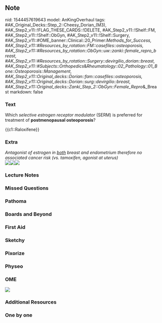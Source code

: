 ## Note
nid: 1544457619643
model: AnKingOverhaul
tags: #AK_Original_Decks::Step_2::Cheesy_Dorian_(M3), #AK_Step2_v11::!FLAG_THESE_CARDS::!DELETE, #AK_Step2_v11::!Shelf::FM, #AK_Step2_v11::!Shelf::ObGyn, #AK_Step2_v11::!Shelf::Surgery, #AK_Step2_v11::#OME_banner::Clinical::20_Primer:_Methods_for_Success, #AK_Step2_v11::#Resources_by_rotation::FM::casefiles::osteoporosis, #AK_Step2_v11::#Resources_by_rotation::ObGyn::uw::zanki::female_repro_breast, #AK_Step2_v11::#Resources_by_rotation::Surgery::devirgilio_dorian::breast, #AK_Step2_v11::#Subjects::Orthopedics_&_Rheumatology::02_Pathology::01_Bone::Osteoporosis::Management, #AK_Step2_v11::Original_decks::Dorian::fam::casefiles::osteoporosis, #AK_Step2_v11::Original_decks::Dorian::surg::devirgilio::breast, #AK_Step2_v11::Original_decks::Zanki_Step_2::ObGyn::Female_Repro_&_Breast
markdown: false

### Text
Which <i>selective estrogen receptor modulator</i> (SERM) is
preferred for treatment of <b>postmenopausal osteoporosis</b>?
<div>
  {{c1::Raloxifene}}
</div>

### Extra
<div>
  <div style="font-style: italic;"></div>
</div>
<div>
  <i>Antagonist of estrogen in <u>both</u> breast and endometrium
  therefore no associated cancer risk (vs. tamoxifen, agonist at
  uterus)</i>
</div><img src="paste-327246443184607.jpg"><i><img src=
"SERM_1358629116483.png"></i><i><img src=
"paste-11122178590244865.jpg"></i>

### Lecture Notes


### Missed Questions


### Pathoma


### Boards and Beyond


### First Aid


### Sketchy


### Pixorize


### Physeo


### OME
<div class="ome-widget">
  <a href="https://onlinemeded.org/spa/surgery?ref=anki"><img src=
  "_OME_AnkiFlashcards_Topic_3.png"></a>
</div>

### Additional Resources


### One by one

